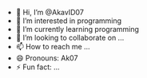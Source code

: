 - 👋 Hi, I’m @AkavID07
- 👀 I’m interested in programming
- 🌱 I’m currently learning programming
- 💞️ I’m looking to collaborate on ...
- 📫 How to reach me ...
- 😄 Pronouns: Ak07
- ⚡ Fun fact: ...

<!---
AkavID07/AkavID07 is a ✨ special ✨ repository because its `README.md` (this file) appears on your GitHub profile.
You can click the Preview link to take a look at your changes.
--->
